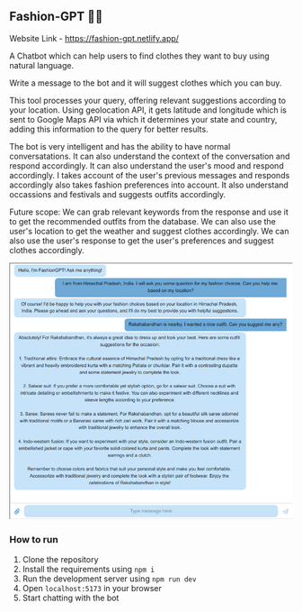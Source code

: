 ## Fashion-GPT 👕👖

Website Link - https://fashion-gpt.netlify.app/

A Chatbot which can help users to find clothes they want to buy using natural language.

Write a message to the bot and it will suggest clothes which you can buy.

This tool processes your query, offering relevant suggestions according to your location. Using geolocation API, it gets latitude and longitude which is sent to Google Maps API via which it determines your state and country, adding this information to the query for better results.

The bot is very intelligent and has the ability to have normal conversatations. It can also understand the context of the conversation and respond accordingly. It can also understand the user's mood and respond accordingly. I takes account of the user's previous messages and responds accordingly also takes fashion preferences into account. It also understand occassions and festivals and suggests outfits accordingly.

Future scope: We can grab relevant keywords from the response and use it to get the recommended outfits from the database. We can also use the user's location to get the weather and suggest clothes accordingly. We can also use the user's response to get the user's preferences and suggest clothes accordingly.

![Demo](img/Demo.png)

### How to run

1. Clone the repository
2. Install the requirements using `npm i`
3. Run the development server using `npm run dev`
4. Open `localhost:5173` in your browser
5. Start chatting with the bot
